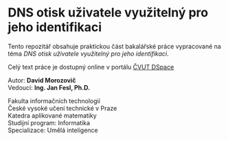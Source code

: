# DNS otisk uživatele využitelný pro jeho identifikaci


Tento repozitář obsahuje praktickou část bakalářské práce vypracované na téma _DNS otisk uživatele využitelný pro jeho identifikaci_.

Celý text práce je dostupný online v portálu [ČVUT DSpace](https://www.google.com)

Autor: **David Morozovič**\
Vedoucí: **Ing. Jan Fesl, Ph.D.**

Fakulta informačních technologií\
České vysoké učení technické v Praze\
Katedra aplikované matematiky\
Studijní program: Informatika\
Specializace: Umělá inteligence

